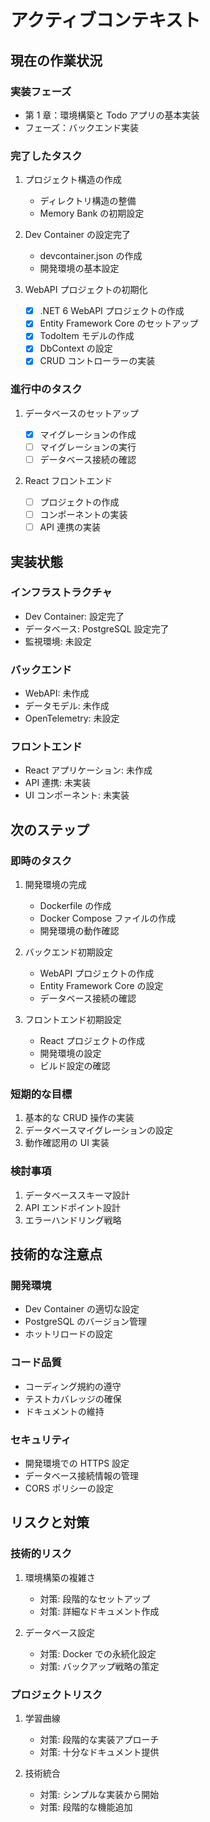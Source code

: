 # アクティブコンテキスト

## 現在の作業状況

### 実装フェーズ

- 第 1 章：環境構築と Todo アプリの基本実装
- フェーズ：バックエンド実装

### 完了したタスク

1. プロジェクト構造の作成

   - ディレクトリ構造の整備
   - Memory Bank の初期設定

2. Dev Container の設定完了

   - devcontainer.json の作成
   - 開発環境の基本設定

3. WebAPI プロジェクトの初期化
   - [x] .NET 6 WebAPI プロジェクトの作成
   - [x] Entity Framework Core のセットアップ
   - [x] TodoItem モデルの作成
   - [x] DbContext の設定
   - [x] CRUD コントローラーの実装

### 進行中のタスク

1. データベースのセットアップ

   - [x] マイグレーションの作成
   - [ ] マイグレーションの実行
   - [ ] データベース接続の確認

2. React フロントエンド
   - [ ] プロジェクトの作成
   - [ ] コンポーネントの実装
   - [ ] API 連携の実装

## 実装状態

### インフラストラクチャ

- Dev Container: 設定完了
- データベース: PostgreSQL 設定完了
- 監視環境: 未設定

### バックエンド

- WebAPI: 未作成
- データモデル: 未作成
- OpenTelemetry: 未設定

### フロントエンド

- React アプリケーション: 未作成
- API 連携: 未実装
- UI コンポーネント: 未実装

## 次のステップ

### 即時のタスク

1. 開発環境の完成

   - Dockerfile の作成
   - Docker Compose ファイルの作成
   - 開発環境の動作確認

2. バックエンド初期設定

   - WebAPI プロジェクトの作成
   - Entity Framework Core の設定
   - データベース接続の確認

3. フロントエンド初期設定
   - React プロジェクトの作成
   - 開発環境の設定
   - ビルド設定の確認

### 短期的な目標

1. 基本的な CRUD 操作の実装
2. データベースマイグレーションの設定
3. 動作確認用の UI 実装

### 検討事項

1. データベーススキーマ設計
2. API エンドポイント設計
3. エラーハンドリング戦略

## 技術的な注意点

### 開発環境

- Dev Container の適切な設定
- PostgreSQL のバージョン管理
- ホットリロードの設定

### コード品質

- コーディング規約の遵守
- テストカバレッジの確保
- ドキュメントの維持

### セキュリティ

- 開発環境での HTTPS 設定
- データベース接続情報の管理
- CORS ポリシーの設定

## リスクと対策

### 技術的リスク

1. 環境構築の複雑さ

   - 対策: 段階的なセットアップ
   - 対策: 詳細なドキュメント作成

2. データベース設定
   - 対策: Docker での永続化設定
   - 対策: バックアップ戦略の策定

### プロジェクトリスク

1. 学習曲線

   - 対策: 段階的な実装アプローチ
   - 対策: 十分なドキュメント提供

2. 技術統合
   - 対策: シンプルな実装から開始
   - 対策: 段階的な機能追加
